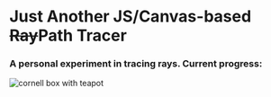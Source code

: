 # Just Another JS/Canvas-based ~~Ray~~Path Tracer

### A personal experiment in tracing rays.  Current progress:

![cornell box with teapot]((https://github.com/ChrisRose/Another-JS-Raytracer/blob/path-tracer/renders/cornellBox3.png?raw=true))